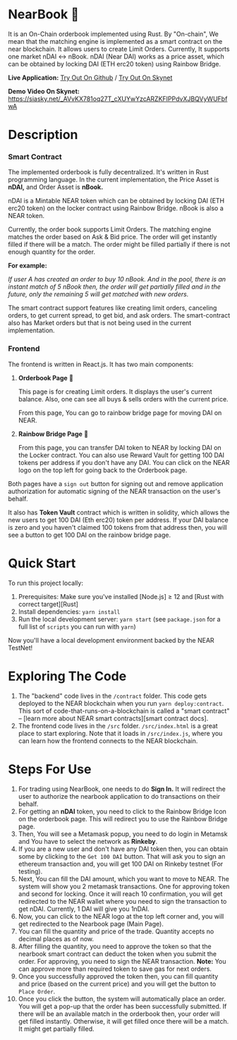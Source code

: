 NearBook 📖
===========
It is an On-Chain orderbook implemented using Rust. By "On-chain", We mean that the matching engine is implemented as a smart contract on the near blockchain. It allows users to create Limit Orders. Currently, It supports one market nDAI <-> nBook. nDAI (Near DAI) works as a price asset, which can be obtained by locking DAI (ETH erc20 token) using Rainbow Bridge.

**Live Application:** <a href="https://princesinha19.github.io/nearbook/" target="_blank" rel="noreferrer">Try Out On Github</a> / <a href="https://siasky.net/AAAJ_Q-Zq9Pf0tejHbQA5WolmmROhA44jg5qrCRQjia8Cg" target="_blank" rel="noreferrer">Try Out On Skynet</a>

**Demo Video On Skynet:** https://siasky.net/_AVvKX781oq27T_cXUYwYzcARZKFIPPdvXJBQVyWUFbfwA

Description
===========

### Smart Contract

The implemented orderbook is fully decentralized. It's written in Rust programming language. In the current implementation, the Price Asset is **nDAI,** and Order Asset is **nBook.**

nDAI is a Mintable NEAR token which can be obtained by locking DAI (ETH erc20 token) on the locker contract using Rainbow Bridge. nBook is also a NEAR token.

Currently, the order book supports Limit Orders. The matching engine matches the order based on Ask & Bid price. The order will get instantly filled if there will be a match. The order might be filled partially if there is not enough quantity for the order. 

**For example:** 

*If user A has created an order to buy 10 nBook. And in the pool, there is an instant match of 5 nBook then, the order will get partially filled and in the future, only the remaining 5 will get matched with new orders.*

The smart contract support features like creating limit orders, canceling orders, to get current spread, to get bid, and ask orders. The smart-contract also has Market orders but that is not being used in the current implementation.

### Frontend

The frontend is written in React.js. It has two main components:

1. **Orderbook Page** 📖

    This page is for creating Limit orders. It displays the user's current balance. Also, one can see all buys & sells orders with the current price. 

    From this page, You can go to rainbow bridge page for moving DAI on NEAR.

2. **Rainbow Bridge Page** 🌈

    From this page, you can transfer DAI token to NEAR by locking DAI on the Locker contract. You can also use Reward Vault for getting 100 DAI tokens per address if you don't have any DAI. 
    You can click on the NEAR logo on the top left for going back to the Orderbook page.

Both pages have a `sign out` button for signing out and remove application authorization for automatic signing of the NEAR transaction on the user's behalf. 

It also has **Token Vault** contract which is written in solidity, which allows the new users to get 100 DAI (Eth erc20) token per address. If your DAI balance is zero and you haven't claimed 100 tokens from that address then, you will see a button to get 100 DAI on the rainbow bridge page.

Quick Start
===========

To run this project locally:

1. Prerequisites: Make sure you've installed [Node.js] ≥ 12 and [Rust with correct target][Rust]
2. Install dependencies: `yarn install`
3. Run the local development server: `yarn start` (see `package.json` for a
   full list of `scripts` you can run with `yarn`)

Now you'll have a local development environment backed by the NEAR TestNet!


Exploring The Code
==================

1. The "backend" code lives in the `/contract` folder. This code gets deployed to
   the NEAR blockchain when you run `yarn deploy:contract`. This sort of
   code-that-runs-on-a-blockchain is called a "smart contract" – [learn more
   about NEAR smart contracts][smart contract docs].
2. The frontend code lives in the `/src` folder. `/src/index.html` is a great
   place to start exploring. Note that it loads in `/src/index.js`, where you
   can learn how the frontend connects to the NEAR blockchain.

Steps For Use
=============

1. For trading using NearBook, one needs to do **Sign In.** It will redirect the user to authorize the nearbook application to do transactions on their behalf.
2. For getting an **nDAI** token, you need to click to the Rainbow Bridge Icon on the orderbook page. This will redirect you to use the Rainbow Bridge page. 
3. Then, You will see a Metamask popup, you need to do login in Metamsk and You have to select the network as **Rinkeby**.
4. If you are a new user and don't have any DAI token then, you can obtain some by clicking to the `Get 100 DAI` button. That will ask you to sign an ethereum transaction and, you will get 100 DAI on Rinkeby testnet (For testing).
5. Next, You can fill the DAI amount, which you want to move to NEAR. The system will show you 2  metamask transactions. One for approving token and second for locking. Once it will reach 10 confirmation, you will get redirected to the NEAR wallet where you need to sign the transaction to get nDAI. Currently, 1 DAI will give you 1nDAI. 
6. Now, you can click to the NEAR logo at the top left corner and, you will get redirected to the Nearbook page (Main Page). 
7. You can fill the quantity and price of the trade. Quantity accepts no decimal places as of now. 
8. After filling the quantity, you need to approve the token so that the nearbook smart contract can deduct the token when you submit the order. For approving, you need to sign the NEAR transaction. 
**Note:** You can approve more than required token to save gas for next orders.
9. Once you successfully approved the token then, you can fill quantity and price (based on the current price) and you will get the button to `Place Order`.
10. Once you click the button, the system will automatically place an order. You will get a pop-up that the order has been successfully submitted. 
If there will be an available match in the orderbook then, your order will get filled instantly. Otherwise, it will get filled once there will be a match. It might get partially filled.
